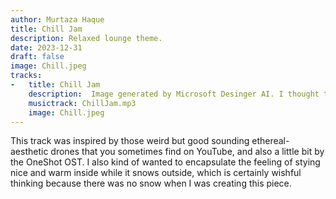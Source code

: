 ```yaml
---
author: Murtaza Haque
title: Chill Jam
description: Relaxed lounge theme.
date: 2023-12-31
draft: false
image: Chill.jpeg
tracks:
-   title: Chill Jam
    description:  Image generated by Microsoft Desinger AI. I thought that this managed to encapsulate the feel of the song pretty well. This also happens to be one of the first big tracks that I started composing, aside from the small experiments I was coming up with prior to this track's development.
    musictrack: ChillJam.mp3
    image: Chill.jpeg
---
```


This track was inspired by those weird but good sounding ethereal-aesthetic drones that you sometimes find on YouTube, and also a little bit by the OneShot OST. I also kind of wanted to encapsulate the feeling of stying nice and warm inside while it snows outside, which is certainly wishful thinking because there was no snow when I was creating this piece.